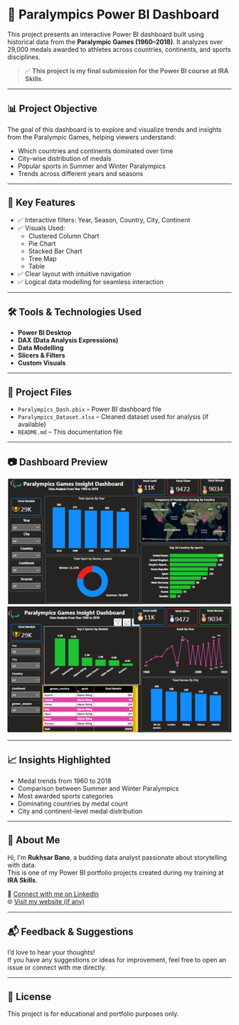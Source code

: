 # 🏅 Paralympics Power BI Dashboard

This project presents an interactive Power BI dashboard built using historical data from the **Paralympic Games (1960–2018)**. It analyzes over 29,000 medals awarded to athletes across countries, continents, and sports disciplines.

> ✅ **This project is my final submission for the Power BI course at IRA Skills**.

---

## 📊 Project Objective

The goal of this dashboard is to explore and visualize trends and insights from the Paralympic Games, helping viewers understand:

- Which countries and continents dominated over time
- City-wise distribution of medals
- Popular sports in Summer and Winter Paralympics
- Trends across different years and seasons

---

## 📌 Key Features

- ✅ Interactive filters: Year, Season, Country, City, Continent
- ✅ Visuals Used:
  - Clustered Column Chart
  - Pie Chart
  - Stacked Bar Chart
  - Tree Map
  - Table
- ✅ Clear layout with intuitive navigation
- ✅ Logical data modelling for seamless interaction

---

## 🛠️ Tools & Technologies Used

- **Power BI Desktop**
- **DAX (Data Analysis Expressions)**
- **Data Modelling**
- **Slicers & Filters**
- **Custom Visuals**

---

## 📂 Project Files

- `Paralympics_Dash.pbix` – Power BI dashboard file
- `Paralympics_Dataset.xlsx` – Cleaned dataset used for analysis (if available)
- `README.md` – This documentation file

---

## 📷 Dashboard Preview

![Paralympics Dashboard Screenshot](Paralympics_Dash1.PNG)  
![Paralympics Dashboard Screenshot](Paralympics_Dash2.PNG)

---

## 📈 Insights Highlighted

- Medal trends from 1960 to 2018
- Comparison between Summer and Winter Paralympics
- Most awarded sports categories
- Dominating countries by medal count
- City and continent-level medal distribution

---

## 📣 About Me

Hi, I'm **Rukhsar Bano**, a budding data analyst passionate about storytelling with data.  
This is one of my Power BI portfolio projects created during my training at **IRA Skills**.

🔗 [Connect with me on LinkedIn](https://www.linkedin.com/in/your-link)  
🌐 [Visit my website (if any)](https://yourwebsite.com)

---

## 📬 Feedback & Suggestions

I’d love to hear your thoughts!  
If you have any suggestions or ideas for improvement, feel free to open an issue or connect with me directly.

---

## 🔖 License

This project is for educational and portfolio purposes only.


